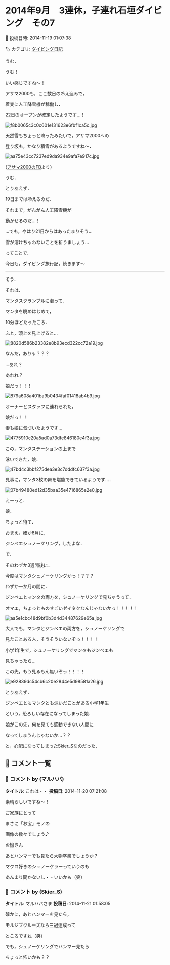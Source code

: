# 2014年9月　3連休，子連れ石垣ダイビング　その7

📅 投稿日時: 2014-11-19 01:07:38

🏷️ カテゴリ: [ダイビング日記](ce3a7a8d424d112fce83ee85c81a0e344.md)

うむ．


うむ！


いい感じですね～！


アサマ2000も，ここ数日の冷え込みで，


着実に人工降雪機が稼働し．


22日のオープンが確定したようです…！




![f8b0065c3c0c601e131623e6fbf1ca5c.jpg](images/f8b0065c3c0c601e131623e6fbf1ca5c.jpg)




天然雪もちょっと降ったみたいで，アサマ2000への


登り坂も，かなり積雪があるようですね～．




![aa75e43cc7237ed9da934e9afa7e917c.jpg](images/aa75e43cc7237ed9da934e9afa7e917c.jpg)




([アサマ2000のFB](https://www.facebook.com/asama2000park)より）


うむ．


とりあえず．


19日までは冷えるのだ．


それまで，がんがん人工降雪機が


動かせるのだ…！





…でも，やはり21日からはあったまりそう…


雪が溶けちゃわないことを祈りましょう…





ってことで．


今日も，ダイビング旅行記，続きます～





-----





そう．


それは．


マンタスクランブルに潜って．


マンタを眺めはじめて，


10分ほどたったころ．





ふと，頭上を見上げると…




![8820d586b23382e8b93ecd322cc72a19.jpg](images/8820d586b23382e8b93ecd322cc72a19.jpg)




なんだ，ありゃ？？？





…あれ？


あれれ？


娘だっ！！！




![879a608a401ba9b0434faf01418ab4b9.jpg](images/879a608a401ba9b0434faf01418ab4b9.jpg)




オーナーとスタッフに連れられた，


娘だっ！！





妻も娘に気づいたようです…




![4775910c20a5ad0a73dfe846180e4f3a.jpg](images/4775910c20a5ad0a73dfe846180e4f3a.jpg)







この，マンタステーションの上まで


泳いできた，娘．




![47bd4c3bbf275dea3e3c7dddfc637f3a.jpg](images/47bd4c3bbf275dea3e3c7dddfc637f3a.jpg)




見事に，マンタ3枚の舞を堪能できているようです…．




![07b49480ed12d35baa35e4716865e2e0.jpg](images/07b49480ed12d35baa35e4716865e2e0.jpg)







えーっと．


娘．


ちょっと待て．


おまえ，確か8月に．


ジンベエシュノーケリング，したよな．


で．


そのわずか3週間後に．


今度はマンタシュノーケリングかっ！？？？





わずか一か月の間に．


ジンベエとマンタの両方を，シュノーケリングで見ちゃうって．


オマエ，ちょっとものすごいゼイタクなんじゃないかっ！！！！！




![aa5e1cbc48d9bf0b3d4d34487629e65a.jpg](images/aa5e1cbc48d9bf0b3d4d34487629e65a.jpg)




大人でも，マンタとジンベエの両方を，シュノーケリングで


見たことある人，そうそういないぞっ！！！！


小学1年生で，シュノーケリングでマンタもジンベエも


見ちゃったら…


この先，もう見るもん無いぞっ！！！！




![e92839dc54cb6c20e2844e5d98581a26.jpg](images/e92839dc54cb6c20e2844e5d98581a26.jpg)







とりあえず．


ジンベエともマンタとも泳いだことがある小学1年生


という，恐ろしい存在になってしまった娘．


娘がこの先，何を見ても感動できない人間に


なってしまうんじゃないか…？？


と，心配になってしまったSkier_Sなのだった．

## 💬 コメント一覧

### 💬 コメント by (マルハバ)
**タイトル**: これは・・
**投稿日**: 2014-11-20 07:21:08

素晴らしいですね～！

ご家族にとって

まさに「お宝」モノの

画像の数々でしょう♪



お嬢さん

あとハンマーでも見たら大物卒業でしょうか？

マクロ好きのシュノーケラーっていうのも

あんまり聞かないし・・いいかも（笑）

### 💬 コメント by (Skier_S)
**タイトル**: マルハバさま
**投稿日**: 2014-11-21 01:58:05

確かに，あとハンマーを見たら，

モルジブクルーズなら三冠達成って

ところですね（笑）



でも，シュノーケリングでハンマー見たら

ちょっと怖いかも？？

